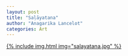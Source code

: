 ```yaml
---
layout: post
title: "Saḷāyatana"
author: "Anagarika Lancelot"
categories: Art
---
```


[{% include img.html img="salayatana.jpg" %}](/assets/images/salayatana.jpg)


